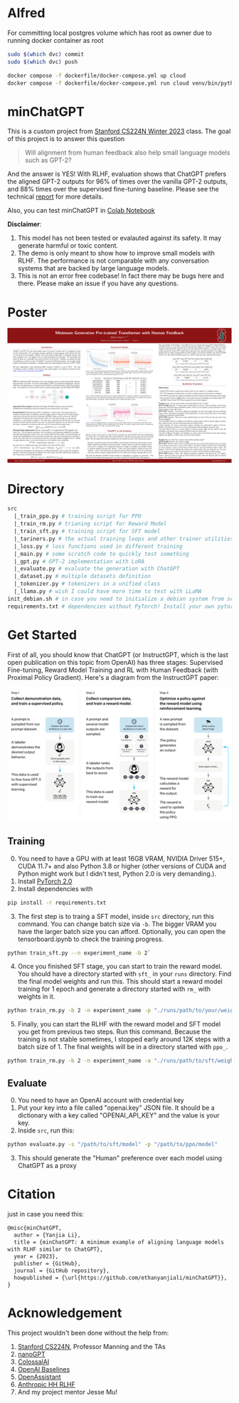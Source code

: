 # Alfred

For committing local postgres volume which has root as owner due to running docker container as root
```bash
sudo $(which dvc) commit
sudo $(which dvc) push
```
```bash
docker compose -f dockerfile/docker-compose.yml up cloud
docker compose -f dockerfile/docker-compose.yml run cloud venv/bin/python src/main.py --task gpt
```

# minChatGPT

This is a custom project from [Stanford CS224N Winter 2023](https://web.stanford.edu/class/cs224n/) class. The goal of this project is to answer this question
> Will alignment from human feedback also help small language models such as GPT-2?

And the answer is YES! With RLHF, evaluation shows that ChatGPT prefers the aligned GPT-2 outputs for 96% of times over the vanilla GPT-2 outputs, and 88% times over the supervised fine-tuning baseline. Please see the technical [report](./report.pdf) for more details.

Also, you can test minChatGPT in [Colab Notebook](https://colab.research.google.com/drive/1LR1sbWTyaNAmTZ1g1M2tpmU_pFw1lyEX?usp=sharing)

**Disclaimer**: 
1. This model has not been tested or evalauted against its safety. It may generate harmful or toxic content.
2. The demo is only meant to show how to improve small models with RLHF. The performance is not comparable with any conversation systems that are backed by large language models.
3. This is not an error free codebase! In fact there may be bugs here and there. Please make an issue if you have any questions.

# Poster
![alt text](Poster.png)

# Directory
```bash
src
  |_train_ppo.py # training script for PPO 
  |_train_rm.py # trianing script for Reward Model
  |_train_sft.py # training script for SFT model
  |_tariners.py # the actual training loops and other trainer utilities, such as saving states
  |_loss.py # loss functions used in different training
  |_main.py # some scratch code to quickly test something
  |_gpt.py # GPT-2 implementation with LoRA
  |_evaluate.py # evaluate the generation with ChatGPT
  |_dataset.py # multiple datasets definition
  |_tokenizer.py # tokenizers in a unified class
  |_llama.py # wish I could have more time to test with LLaMA
init_debian.sh # in case you need to initialize a debian system from scratch
requirements.txt # dependencies without PyTorch! Install your own pytorch 2.0 nightly.
```

# Get Started
First of all, you should know that ChatGPT (or InstructGPT, which is the last open publication on this topic from OpenAI) has three stages: Supervised Fine-tuning, Reward Model Training and RL with Human Feedback (with Proximal Policy Gradient). Here's a diagram from the InstructGPT paper:

![InstructGPT](instructgpt.png)

## Training
0. You need to have a GPU with at least 16GB VRAM, NVIDIA Driver 515+, CUDA 11.7+ and also Python 3.8 or higher (other versions of CUDA and Python might work but I didn't test, Python 2.0 is very demanding.).
1. Install [PyTorch 2.0](https://pytorch.org/get-started/pytorch-2.0/#getting-started)
2. Install dependencies with
```bash
pip install -r requirements.txt
```
3. The first step is to traing a SFT model, inside `src` directory, run this command. You can change batch size via `-b`. The bigger VRAM you have the larger batch size you can afford. Optionally, you can open the tensorboard.ipynb to check the training progress.
```bash
python train_sft.py --n experiment_name -b 2`
```
4. Once you finished SFT stage, you can start to train the reward model. You should have a directory started with `sft_` in your `runs` directory. Find the final model weights and run this. This should start a reward model training for 1 epoch and generate a directory started with `rm_` with weights in it.
```bash
python train_rm.py -b 2 -n experiment_name -p "./runs/path/to/your/weights"
```
5. Finally, you can start the RLHF with the reward model and SFT model you get from previous two steps. Run this command. Because the training is not stable sometimes, I stopped early around 12K steps with a batch size of 1. The final weights will be in a directory started with `ppo_`.
```bash
python train_rm.py -b 2 -n experiment_name -a "./runs/path/to/sft/weights" -c "./runs/path/to/reward_model/weights" -s naive
```

## Evaluate
0. You need to have an OpenAI account with credential key
1. Put your key into a file called "openai.key" JSON file. It should be a dictionary with a key called "OPENAI_API_KEY" and the value is your key.
2. Inside `src`, run this:
```bash
python evaluate.py -s "/path/to/sft/model" -p "/path/to/ppo/model"
```
3. This should generate the "Human" preference over each model using ChatGPT as a proxy

# Citation
just in case you need this:
```
@misc{minChatGPT,
  author = {Yanjia Li},
  title = {minChatGPT: A minimum example of aligning language models with RLHF similar to ChatGPT},
  year = {2023},
  publisher = {GitHub},
  journal = {GitHub repository},
  howpublished = {\url{https://github.com/ethanyanjiali/minChatGPT}},
}
```
# Acknowledgement
This project wouldn't been done without the help from:
1. [Stanford CS224N](https://web.stanford.edu/class/cs224n/), Professor Manning and the TAs
2. [nanoGPT](https://github.com/karpathy/nanoGPT)
3. [ColossalAI](https://github.com/hpcaitech/ColossalAI)
4. [OpenAI Baselines](https://github.com/openai/baselines)
5. [OpenAssistant](https://github.com/LAION-AI/Open-Assistant)
6. [Anthropic HH RLHF](https://github.com/anthropics/hh-rlhf)
7. And my project mentor Jesse Mu!

